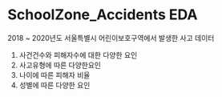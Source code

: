 # SchoolZone_Accidents EDA

2018 ~ 2020년도 서울특별시 어린이보호구역에서 발생한 사고 데이터

1. 사건건수와 피해자수에 대한 다양한 요인
2. 사고유형에 따른 다양한요인
3. 나이에 따른 피해자 비율
4. 성별에 따른 다양한 요인

